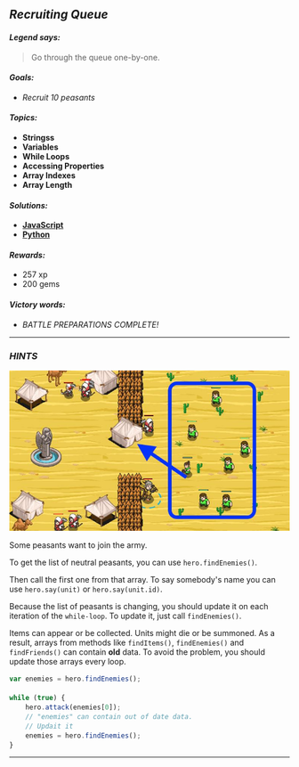 ## _Recruiting Queue_

#### _Legend says:_
> Go through the queue one-by-one.

#### _Goals:_
+ _Recruit 10 peasants_

#### _Topics:_
+ **Stringss**
+ **Variables**
+ **While Loops**
+ **Accessing Properties**
+ **Array Indexes**
+ **Array Length**

#### _Solutions:_
+ **[JavaScript](recruitingQueue.js)**
+ **[Python](recruiting_queue.py)**

#### _Rewards:_
+ 257 xp
+ 200 gems

#### _Victory words:_
+ _BATTLE PREPARATIONS COMPLETE!_

___

### _HINTS_

![](img/recrut.jpg)

Some peasants want to join the army.

To get the list of neutral peasants, you can use `hero.findEnemies()`.

Then call the first one from that array. To say somebody's name you can use `hero.say(unit)` or `hero.say(unit.id)`.

Because the list of peasants is changing, you should update it on each iteration of the `while-loop`. To update it, just call `findEnemies()`.

Items can appear or be collected. Units might die or be summoned. As a result, arrays from methods like `findItems()`, `findEnemies()` and `findFriends()` can contain **old** data. To avoid the problem, you should update those arrays every loop.

```javascript
var enemies = hero.findEnemies();

while (true) {
    hero.attack(enemies[0]);
    // "enemies" can contain out of date data.
    // Updait it
    enemies = hero.findEnemies();
}
```

___
